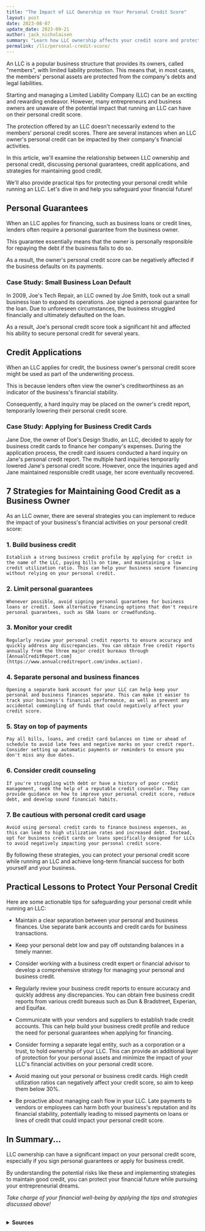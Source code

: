```yaml
---
title: "The Impact of LLC Ownership on Your Personal Credit Score"
layout: post
date: 2023-08-07
update_date: 2023-09-21
author: jack_nicholaisen
summary: "Learn how LLC ownership affects your credit score and protect your financial future. Secure your well-being with our article!"
permalink: /llc/personal-credit-score/
---
```


An LLC is a popular business structure that provides its owners, called "members", with limited liability protection. This means that, in most cases, the members' personal assets are protected from the company's debts and legal liabilities.

Starting and managing a Limited Liability Company (LLC) can be an exciting and rewarding endeavor. However, many entrepreneurs and business owners are unaware of the potential impact that running an LLC can have on their personal credit score. 

The protection offered by an LLC doesn't necessarily extend to the members' personal credit scores. There are several instances when an LLC owner's personal credit can be impacted by their company's financial activities.

In this article, we'll examine the relationship between LLC ownership and personal credit, discussing personal guarantees, credit applications, and strategies for maintaining good credit.

We'll also provide practical tips for protecting your personal credit while running an LLC. Let's dive in and help you safeguard your financial future!

## Personal Guarantees

When an LLC applies for financing, such as business loans or credit lines, lenders often require a personal guarantee from the business owner.

This guarantee essentially means that the owner is personally responsible for repaying the debt if the business fails to do so.

As a result, the owner's personal credit score can be negatively affected if the business defaults on its payments.

### Case Study: Small Business Loan Default

In 2009, Joe's Tech Repair, an LLC owned by Joe Smith, took out a small business loan to expand its operations. Joe signed a personal guarantee for the loan. Due to unforeseen circumstances, the business struggled financially and ultimately defaulted on the loan.

As a result, Joe's personal credit score took a significant hit and affected his ability to secure personal credit for several years.

## Credit Applications

When an LLC applies for credit, the business owner's personal credit score might be used as part of the underwriting process.

This is because lenders often view the owner's creditworthiness as an indicator of the business's financial stability.

Consequently, a hard inquiry may be placed on the owner's credit report, temporarily lowering their personal credit score.

### Case Study: Applying for Business Credit Cards

Jane Doe, the owner of Doe's Design Studio, an LLC, decided to apply for business credit cards to finance her company's expenses. During the application process, the credit card issuers conducted a hard inquiry on Jane's personal credit report. The multiple hard inquiries temporarily lowered Jane's personal credit score. However, once the inquiries aged and Jane maintained responsible credit usage, her score eventually recovered.

## 7 Strategies for Maintaining Good Credit as a Business Owner

As an LLC owner, there are several strategies you can implement to reduce the impact of your business's financial activities on your personal credit score:

### 1.  Build business credit

    Establish a strong business credit profile by applying for credit in the name of the LLC, paying bills on time, and maintaining a low credit utilization ratio. This can help your business secure financing without relying on your personal credit.

### 2.  Limit personal guarantees

    Whenever possible, avoid signing personal guarantees for business loans or credit. Seek alternative financing options that don't require personal guarantees, such as SBA loans or crowdfunding.

### 3.  Monitor your credit

    Regularly review your personal credit reports to ensure accuracy and quickly address any discrepancies. You can obtain free credit reports annually from the three major credit bureaus through [AnnualCreditReport.com](https://www.annualcreditreport.com/index.action).

### 4.  Separate personal and business finances

    Opening a separate bank account for your LLC can help keep your personal and business finances separate. This can make it easier to track your business's financial performance, as well as prevent any accidental commingling of funds that could negatively affect your credit score.

### 5.  Stay on top of payments

    Pay all bills, loans, and credit card balances on time or ahead of schedule to avoid late fees and negative marks on your credit report. Consider setting up automatic payments or reminders to ensure you don't miss any due dates.

### 6.  Consider credit counseling

    If you're struggling with debt or have a history of poor credit management, seek the help of a reputable credit counselor. They can provide guidance on how to improve your personal credit score, reduce debt, and develop sound financial habits.

### 7.  Be cautious with personal credit card usage

    Avoid using personal credit cards to finance business expenses, as this can lead to high utilization rates and increased debt. Instead, opt for business credit cards or loans specifically designed for LLCs to avoid negatively impacting your personal credit score.


By following these strategies, you can protect your personal credit score while running an LLC and achieve long-term financial success for both yourself and your business.

## Practical Lessons to Protect Your Personal Credit

Here are some actionable tips for safeguarding your personal credit while running an LLC:

-   Maintain a clear separation between your personal and business finances. Use separate bank accounts and credit cards for business transactions.

-   Keep your personal debt low and pay off outstanding balances in a timely manner.

-   Consider working with a business credit expert or financial advisor to develop a comprehensive strategy for managing your personal and business credit.

-   Regularly review your business credit reports to ensure accuracy and quickly address any discrepancies. You can obtain free business credit reports from various credit bureaus such as Dun & Bradstreet, Experian, and Equifax.

-   Communicate with your vendors and suppliers to establish trade credit accounts. This can help build your business credit profile and reduce the need for personal guarantees when applying for financing.

-   Consider forming a separate legal entity, such as a corporation or a trust, to hold ownership of your LLC. This can provide an additional layer of protection for your personal assets and minimize the impact of your LLC's financial activities on your personal credit score.

-   Avoid maxing out your personal or business credit cards. High credit utilization ratios can negatively affect your credit score, so aim to keep them below 30%.

-   Be proactive about managing cash flow in your LLC. Late payments to vendors or employees can harm both your business's reputation and its financial stability, potentially leading to missed payments on loans or lines of credit that could impact your personal credit score.

## In Summary...

LLC ownership can have a significant impact on your personal credit score, especially if you sign personal guarantees or apply for business credit.

By understanding the potential risks like these and implementing strategies to maintain good credit, you can protect your financial future while pursuing your entrepreneurial dreams.

*Take charge of your financial well-being by applying the tips and strategies discussed above!*

<script async data-uid="0625212ce2" src="https://adept-hustler-4565.ck.page/0625212ce2/index.js"></script>

<br>
<details>
<summary><b>Sources</b></summary>
<br>
<ul>
    <li><a href="https://www.experian.com/blogs/ask-experian/how-does-my-business-credit-affect-my-personal-credit/">Experian: How Does My Business Credit Affect My Personal Credit?</a></li>
    <li><a href="https://www.nerdwallet.com/article/small-business/business-structure-personal-credit">NerdWallet: How Your Business Structure Affects Your Personal Credit</a></li>
    <li><a href="https://www.annualcreditreport.com/index.action">AnnualCreditReport.com</a></li>

</ul>
</details>


